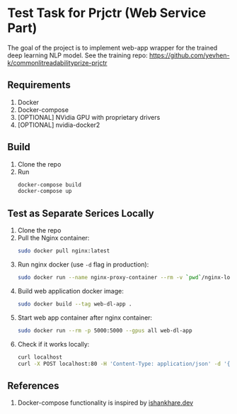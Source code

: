 # Test Task for Prjctr (Web Service Part)

The goal of the project is to implement web-app wrapper for the trained deep learning NLP model. See the training repo: https://github.com/yevhen-k/commonlitreadabilityprize-prjctr

## Requirements
1. Docker
2. Docker-compose
3. [OPTIONAL] NVidia GPU with proprietary drivers
4. [OPTIONAL] nvidia-docker2

## Build

1. Clone the repo
2. Run
   ```bash
   docker-compose build
   docker-compose up
   ```

## Test as Separate Serices Locally
1. Clone the repo
2. Pull the Nginx container:
   ```bash
   sudo docker pull nginx:latest
3. Run nginx docker (use `-d` flag in production):
   ```bash
   sudo docker run --name nginx-proxy-container --rm -v `pwd`/nginx-local.conf:/etc/nginx/nginx.conf:ro --net=host nginx:latest
   ```
4. Build web application docker image:
    ```bash
    sudo docker build --tag web-dl-app .
    ```
5. Start web app container after nginx container:
    ```bash
    sudo docker run --rm -p 5000:5000 --gpus all web-dl-app
    ```
6. Check if it works locally:
    ```bash
    curl localhost
    curl -X POST localhost:80 -H 'Content-Type: application/json' -d '{"texts": ["hello, world", "this is a sentance"]}'
    ```

## References
1. Docker-compose functionality is inspired by [ishankhare.dev](https://ishankhare.dev/posts/1/)
